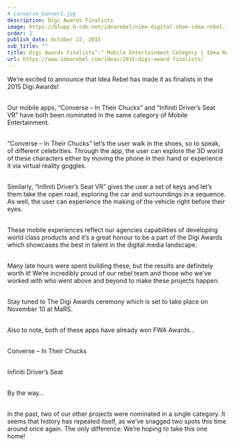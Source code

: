```yaml
---
# converse_banner1.jpg
description: Digi Awards Finalists
image: https://blupp.b-cdn.net/idearebel/nike-digital-shoe-idea-rebel.jpeg?quality=80&width=800
order: 1
publish_date: October 22, 2015
sub_title: ""
title: Digi Awards Finalists":" Mobile Entertainment Category | Idea Rebel
url: https://www.idearebel.com/ideas/2015-digi-award-finalists/
---
```

We’re excited to announce that Idea Rebel has made it as finalists in the 2015 Digi Awards!

\
Our mobile apps, “Converse – In Their Chucks” and “Infiniti Driver’s Seat VR” have both been nominated in the same category of Mobile Entertainment.

\
“Converse – In Their Chucks” let’s the user walk in the shoes, so to speak, of different celebrities.  Through the app, the user can explore the 3D world of these characters either by moving the phone in their hand or experience it via virtual reality goggles.

\
Similarly, “Infiniti Driver’s Seat VR” gives the user a set of keys and let’s them take the open road, exploring the car and surroundings in a sequence.  As well, the user can experience the making of the vehicle right before their eyes.

\
These mobile experiences reflect our agencies capabilities of developing world class products and it’s a great honour to be a part of the Digi Awards which showcases the best in talent in the digital media landscape.

\
Many late hours were spent building these, but the results are definitely worth it!  We’re incredibly proud of our rebel team and those who we’ve worked with who went above and beyond to make these projects happen.

\
Stay tuned to The Digi Awards ceremony which is set to take place on November 10 at MaRS.

\
Also to note, both of these apps have already won FWA Awards…

\
Converse – In Their Chucks

\
Infiniti Driver’s Seat

\
By the way…

\
In the past, two of our other projects were nominated in a single category.  It seems that history has repeated itself, as we’ve snagged two spots this time around once again. The only difference: We’re hoping to take this one home!
